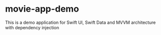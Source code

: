 # movie-app-demo
This is a demo application for Swift UI, Swift Data and MVVM architecture with dependency injection
